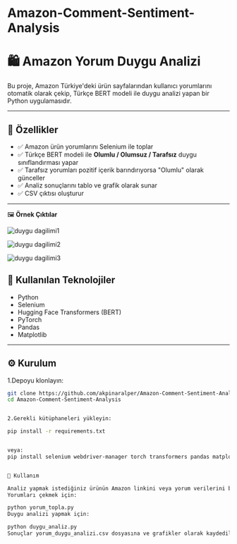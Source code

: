 # Amazon-Comment-Sentiment-Analysis

# 🛍️ Amazon Yorum Duygu Analizi

Bu proje, Amazon Türkiye'deki ürün sayfalarından kullanıcı yorumlarını otomatik olarak çekip, Türkçe BERT modeli ile duygu analizi yapan bir Python uygulamasıdır.

---

## 🚀 Özellikler

- ✅ Amazon ürün yorumlarını Selenium ile toplar  
- ✅ Türkçe BERT modeli ile **Olumlu / Olumsuz / Tarafsız** duygu sınıflandırması yapar  
- ✅ Tarafsız yorumları pozitif içerik barındırıyorsa "Olumlu" olarak günceller  
- ✅ Analiz sonuçlarını tablo ve grafik olarak sunar  
- ✅ CSV çıktısı oluşturur

---

🖼️ **Örnek Çıktılar**

![duygu dagilimi1](https://github.com/user-attachments/assets/27af9da7-4165-4202-b6c2-2ad6be19bdc3)

![duygu dagilimi2](https://github.com/user-attachments/assets/acebfb67-abb5-4591-9ea4-9e4f873e1026)

![duygu dagilimi3](https://github.com/user-attachments/assets/aef00bec-fa37-40ad-b366-55e5850a7a38)


## 🧰 Kullanılan Teknolojiler

- Python  
- Selenium  
- Hugging Face Transformers (BERT)  
- PyTorch  
- Pandas  
- Matplotlib

---

## ⚙️ Kurulum


1.Depoyu klonlayın:
```bash
git clone https://github.com/akpinaralper/Amazon-Comment-Sentiment-Analysis.git
cd Amazon-Comment-Sentiment-Analysis


2.Gerekli kütüphaneleri yükleyin:

pip install -r requirements.txt


veya:
pip install selenium webdriver-manager torch transformers pandas matplotlib


🚦 Kullanım

Analiz yapmak istediğiniz ürünün Amazon linkini veya yorum verilerini belirtin.
Yorumları çekmek için:

python yorum_topla.py
Duygu analizi yapmak için:

python duygu_analiz.py
Sonuçlar yorum_duygu_analizi.csv dosyasına ve grafikler olarak kaydedilir.
